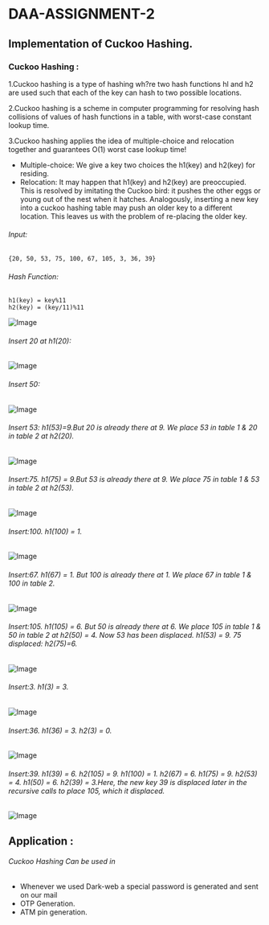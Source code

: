 # DAA-ASSIGNMENT-2
## Implementation of Cuckoo Hashing.
### Cuckoo Hashing : 

1.Cuckoo hashing is a type of hashing wh?re two hash functions hl and h2 are used such that each of the key can hash to two possible locations.

2.Cuckoo hashing is a scheme in computer programming for resolving hash collisions of values of hash functions in a table, with worst-case constant lookup time.

3.Cuckoo hashing applies the idea of multiple-choice and relocation together and guarantees O(1) worst case lookup time! 

- Multiple-choice: We give a key two choices the h1(key) and h2(key) for residing.
- Relocation: It may happen that h1(key) and h2(key) are preoccupied. This is resolved by imitating the Cuckoo bird: it pushes the other eggs or young out of the nest when it hatches. Analogously, inserting a new key into a cuckoo hashing table may push an older key to a different location. This leaves us with the problem of re-placing the older key. 

###### Input:
```
{20, 50, 53, 75, 100, 67, 105, 3, 36, 39}
```
###### Hash Function:
```
h1(key) = key%11
h2(key) = (key/11)%11
```
![Image](https://media.geeksforgeeks.org/wp-content/cdn-uploads/ch1.png)

###### Insert 20 at h1(20):
![Image](https://media.geeksforgeeks.org/wp-content/cdn-uploads/ch2.png)

###### Insert 50:
![Image](https://media.geeksforgeeks.org/wp-content/cdn-uploads/ch3.png)

###### Insert 53: h1(53)=9.But 20 is already there at 9. We place 53 in table 1 & 20 in table 2 at h2(20).
![Image](https://media.geeksforgeeks.org/wp-content/cdn-uploads/ch4.png)

###### Insert:75. h1(75) = 9.But 53 is already there at 9. We place 75 in table 1 & 53 in table 2 at h2(53). 
![Image](https://media.geeksforgeeks.org/wp-content/cdn-uploads/ch5.png)

###### Insert:100. h1(100) = 1. 
![Image](https://media.geeksforgeeks.org/wp-content/cdn-uploads/ch.png)

###### Insert:67. h1(67) = 1. But 100 is already there at 1. We place 67 in table 1 & 100 in table 2.
![Image](https://media.geeksforgeeks.org/wp-content/cdn-uploads/ch8.png)

###### Insert:105. h1(105) = 6. But 50 is already there at 6. We place 105 in table 1 & 50 in table 2 at h2(50) = 4. Now 53 has been displaced. h1(53) = 9. 75 displaced: h2(75)=6.
![Image](https://media.geeksforgeeks.org/wp-content/cdn-uploads/ch9.png)

###### Insert:3. h1(3) = 3.
![Image](https://media.geeksforgeeks.org/wp-content/cdn-uploads/ch10.png)

###### Insert:36. h1(36) = 3. h2(3) = 0.
![Image](https://media.geeksforgeeks.org/wp-content/cdn-uploads/ch11.png)

###### Insert:39. h1(39) = 6. h2(105) = 9. h1(100) = 1. h2(67) = 6. h1(75) = 9. h2(53) = 4. h1(50) = 6. h2(39) = 3.Here, the new key 39 is displaced later in the recursive calls to place 105, which it displaced.
![Image](https://media.geeksforgeeks.org/wp-content/cdn-uploads/ch12.png)

## Application : 
###### Cuckoo Hashing Can be used in
- Whenever we used Dark-web a special password is generated and sent on our mail
- OTP Generation.
- ATM pin generation.
